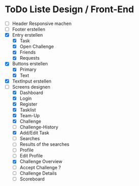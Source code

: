 # ToDo Liste Design / Front-End

- [ ] Header Responsive machen
- [ ] Footer erstellen
- [x] Entry erstellen
  - [x] Task
  - [x] Open Challenge
  - [x] Friends
  - [x] Requests
- [x] Buttons erstellen
  - [x] Primary
  - [x] Text
- [x] TextInput erstellen
- [ ] Screens designen
  - [x] Dashboard
  - [x] Login
  - [x] Register
  - [x] Tasklist
  - [x] Team-Up
  - [x] Challenge
  - [ ] Challenge-History
  - [x] Add/Edit Task
  - [ ] Searches
  - [ ] Results of the searches
  - [ ] Profile
  - [ ] Edit Profile
  - [x] Challenge Overview
  - [ ] Accept Challenge ?
  - [ ] Challenge Details
  - [ ] Scoreboard
